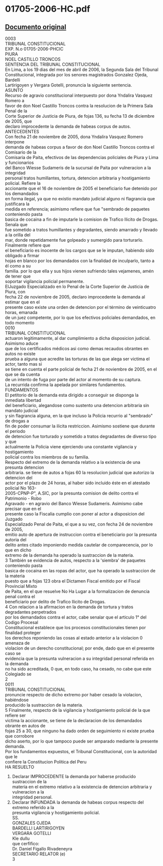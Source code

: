 
01705-2006-HC.pdf
=================
  
[Documento original](https://tc.gob.pe/jurisprudencia/2007/01705-2006-HC.pdf)  
---  
0003  
TRIBUNAL CONSTITUCIONAL  
EXP. N.o 01705-2006-PHCIC  
PIURA  
NOEL CASTILLO TRONCOS  
SENTENCIA DEL TRIBUNAL CONSTITUCIONAL  
En Lima, a los 19 dias del mes de abril de 2006, la Segunda Sala del Tribunal  
Constitucional, integrada por los senores magistrados Gonzalez Ojeda, Bardelli  
Lartirigoyen y Vergara Gotelli, pronuncia la siguiente sentencia.  
ASUNTO  
Recurso de agravio constitucional interpuesto por dona Yndalira Vasquez Romero a  
favor de don Noel Castillo Troncos contra la resolucion de la Primera Sala Penal de la  
Corte Superior de Justicia de Piura, de fojas 136, su fecha 13 de diciembre de 2005, que  
declaro improcedente la demanda de habeas corpus de autos.  
ANTECEDENTES  
Con fecha 21 de noviembre de 2005, dona Yndalira Vasquez Romero interpone  
demanda de habeas corpus a favor de don Noel Castillo Troncos contra el Comisario de la  
Comisaria de Paita, efectivos de las dependencias policiales de Piura y Lima y funcionarios  
del Banco Wiesse Sudameris de la sucursal de Paita por vulneracion a la integridad  
personal tratos humillantes, tortura, detencion arbitraria y hostigamiento policial. Refiere la  
accionante que el 16 de noviembre de 2005 el beneficiario fue detenido por los demandados  
en forma ilegal, ya que no existio mandato judicial alguno ni flagrancia que justificara la  
medida en referencia; asimismo refiere que fue "sembrado de paquetes conteniendo pasta  
basica de cocaina a fin de imputarle la comision de Trafico Ilicito de Drogas. Senala que  
fue sometido a tratos humillantes y degradantes, siendo amarrado y llevado a la orilla del  
mar, donde repetidamente fue golpeado y sumergido para torturarlo. Finalmente refiere que  
el beneficiario es inocente de los cargos que se le imputan, habiendo sido obligado a firmar  
hojas en blanco por los demandados con la finalidad de inculparlo, tanto a él como a su  
familia. por lo que ella y sus hijos vienen sufriendo tales vejamenes, amén de tener que  
soportar vigilancia policial permanente.  
ElJuzgado Especializado en lo Penal de la Corte Superior de Justicia de Piura, con  
fecha 22 de noviembre de 2005, declaro improcedente la demanda al estimar que en el  
presente caso existe una orden de detencion por el término de veinticuatro horas, emanada  
de un juez competente, por lo que los efectivos policiales demandados, en todo momento  
0010  
TRIBUNAL CONSTITUCIONAL  
actuaron legitimamente, al dar cumplimiento a dicha disposicion judicial. Asimismo aduce  
que de los certificados médicos asi como demas recaudos obrantes en autos no existe  
prueba a alguna que acredite las torturas de las que alega ser victima el actor, tanto mas si  
se tiene en cuenta el parte policial de fecha 21 de noviembre de 2005, en el que se da cuenta  
de un intento de fuga por parte del actor al momento de su captura.  
La recurrida confirma la apelada por similares fundamentos.  
FUNDAMENTOS  
El petitorio de la demanda esta dirigido a conseguir se disponga la inmediata libertad  
del beneficiario, alegandose como sustento una detencion arbitraria sin mandato judicial  
y sin flagrancia alguna, en la que incluso la Policia recurrio al "sembrado" de drogas a  
fin de poder consumar la ilicita restriccion. Asimismo sostiene que durante el periodo  
de detencion fue torturado y sometido a tratos degradantes de diverso tipo y que  
actualmente la Policia viene ejerciendo una constante vigilancia y hostigamiento  
policial contra los miembros de su familia.  
Respecto del extremo de la demanda relativo a la existencia de una presunta detencion  
arbitraria. se tiene de autos a fojas 60 la resolucion judicial que autorizo la detencion del  
actor por el plazo de 24 horas, al haber sido incluido éste en el atestado policial No 163-  
2005-CPNP-P", A.SIC, por la presunta comision de delito contra el Patrimonio - Robo  
Agravado - en agravio del Banco Wiesse Sudameris. Asimismo cabe precisar que en el  
presente caso la Fiscalia cumplio con poner al actor a disposicion del Juzgado  
Especializado Penal de Paita, el que a su vez, con fecha 24 de noviembre de 2005,  
emitio auto de apertura de instruccion contra el beneticiario por la presunta autoria del  
delito antes citado imponiendo medida cautelar de comparecencia, por lo que en dicho  
extremo de la demanda ha operado la sustraccion de la materia.  
3 También se evidencia de autos, respecto a la 'siembra' de paquetes conteniendo pasta  
basica de cocaina en las ropas del actor, que ha operado la sustraccion de la materia  
puesto que a fojas 123 obra el Dictamen Fiscal emitido por el Fiscal Provincial Mixto  
de Paita, en el que resuelve No Ha Lugar a la formalizacion de denuncia penal contra el  
beneficiario por delito de Trafico Ilicito de Drogas.  
4 Con relacion a la afirmacion en la demanda de tortura y tratos degradantes perpetrados  
por los demandados contra el actor, cabe senalar que el articulo 1° del Codigo Procesal  
Constitucional establece que los procesos constitucionales tienen por finalidad proteger  
los derechos reponiendo las cosas al estado anterior a la violacion 0 amenaza de  
violacion de un derecho constitucional; por ende, dado que en el presente caso se  
evidencia que la presunta vulneracion a su integridad personal referida en la demanda  
no ha sido acreditada, 0 que, en todo caso, ha cesado, no cabe que este Colegiado se  
2  
0011  
TRIBUNAL CONSTITUCIONAL  
pronuncie respecto de dicho extremo por haber cesado la violacion, habiéndose  
producido la sustraccion de la materia.  
5 Finalmente, respecto de la vigilancia y hostigamiento policial de la que refiere ser  
victima la accionante, se tiene de la declaracion de los demandados obrante en autos de  
fojas 25 a 30, que ninguno ha dado orden de seguimiento ni existe prueba que corrobore  
dicho aserto, por lo que tampoco puede ser amparado mediante la presente demanda.  
Por los fundamentos expuestos, el Tribunal Constitucional, con la autoridad que le  
confiere la Constitucion Politica del Peru  
HA RESUELTO  
1. Declarar IMPROCEDENTE la demanda por haberse producido sustraccion de la  
materia en el extremo relativo a la existencia de detencion arbitraria y vulneracion a la  
integridad personal.  
2. Declarar INFUNDADA la demanda de habeas corpus respecto del extremo referido a la  
presunta vigilancia y hostigamiento policial.  
SS.  
GONZALES OJEDA  
BARDELLI LARTIRIGOYEN  
VERGARA GOTELLI  
Kle dullu  
que cerfifico:  
Dr. Daniel Figallo Rivadeneyra  
SECRETARIO RELATOR (e)  
3